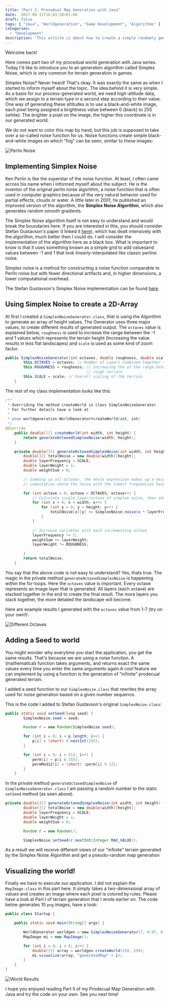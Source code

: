 ```yaml
---
title: "Part 2: Procedual Map Generation with Java"
date:  2017-08-11T16:03:58+01:00
draft: false
tags: [ "Java", "Worldgeneration", "Game Development", "Algorithms" ]
categories:
  - "Development"
description: "This article is about how to create a simple randomly generated map using Java for game development purposes. "
---
```


Welcome back!

Here comes part two of my procedual world generation with Java series. Today I'd like to introduce you to an generation algorithm called Simplex Noise, which is very common for terrain generation in games.

Simplex Noise? Never heard! That's okay. It was exactly the same as when I started to inform myself about the topic. The idea behind it is very simple. As a basis for our process-generated world, we need high-altitude data, which we assign to a terrain type in a second step according to their value. One way of generating these altitudes is to use a black-and-white image, each pixel being assigned a brightness value between 0 (black) to 255 (white). The brighter a pixel on the image, the higher this coordinate is in our generated world.

We do not want to color this map by hand, but this job is supposed to take over a so-called noise function for us. Noise functions create simple black-and-white images on which "fog" can be seen, similar to these images:

![Perlin Noise](https://thebookofshaders.com/11/simplex-noise.png)

## Implementing Simplex Noise

Ken Perlin is like the superstar of the noise function. At least, I often came across his name when I informed myself about the subject. He is the inventor of the original perlin noise algorithm, a noise function that is often used in computer graphics because of the very natural behavior used for partial effects, clouds or water. A little later in 2001, he published an improved version of the algorithm, the **Simplex Noise Algorithm**, which also generates random smooth gradients.

The Simplex Noise algorithm itself is not easy to understand and would break the boundaries here. If you are interested in this, you should consider Stefan Gustavson's paper (I linked it [here][143ff98c]), which has dealt intensively with the algorithm, much better then I could do. I will consider the implementation of the algorithm here as a black box. What is important to know is that it uses something known as a simple grid to add values ​​and values ​​between -1 and 1 that look linearly-interpolated like classic perline noise.

Simplex noise is a method for constructing a noise function comparable to Perlin noise but with fewer directional artifacts and, in higher dimensions, a lower computational overhead.

The Stefan Gustavson's Simplex Noise implementation can be found [here][bfb76b0c].

## Using Simplex Noise to create a 2D-Array

At first I created a `SimplexNoiseGenerator.class`, that is using the Algorithm to generate an array of height values. The Generator uses three major values, to create different results of generated output. The `octaves` value is explained below, `roughness` is used to increase the range between the -1 and 1 values which represents the terrain height (Increasing the value results in less flat landscapes) and `scale` is used as some kind of zoom factor.

```java
public SimplexNoiseGenerator(int octaves, double roughness, double scale) {
		this.OCTAVES = octaves; // Number of Layers combined together to get a natural looking surface
		this.ROUGHNESS = roughness; // Increasing the of the range between -1 and 1, causing higher values eg more
									// rough terrain
		this.SCALE = scale; // Overall scaling of the terrain
	}
```

The rest of my class implementation looks like this:

```java
/**
 * Overriding the method createWorld in class SimplexNoiseGenerator.
 * For further details have a look at:
 *
 * @see worldgeneration.WorldGenerator#createWorld(int, int)
 */
@Override
	public double[][] createWorld(int width, int height) {
		return generateOctavedSimplexNoise(width, height);
	}

	private double[][] generateOctavedSimplexNoise(int width, int height) {
		double[][] totalNoise = new double[width][height];
		double layerFrequency = SCALE;
		double layerWeight = 1;
		double weightSum = 0;

		// Summing up all octaves, the whole expression makes up a weighted average
		// computation where the noise with the lowest frequencies have the least effect

		for (int octave = 0; octave < OCTAVES; octave++) {
			// Calculate single layer/octave of simplex noise, then add it to total noise
			for (int x = 0; x < width; x++) {
				for (int y = 0; y < height; y++) {
					totalNoise[x][y] += SimplexNoise.noise(x * layerFrequency, y * layerFrequency) * layerWeight;
				}
			}

			// Increase variables with each incrementing octave
			layerFrequency *= 2;
			weightSum += layerWeight;
			layerWeight *= ROUGHNESS;

		}
		return totalNoise;
	}
```

You say that the above code is not easy to understand? Yes, thats true. The magic in the private method `generateOctavedSimplexNoise` is happening within the for-loops. Here the `octaves` value is important. Every octave represents an image layer that is generated. All layers (each octave) are stacked together in the end to create the final result. The more layers you stack together, the more detailed the landscape will become.

Here are example results I generated with the `octaves` value from 1-7 (try on your own!):

![Different Octaves](/img/blog/2017/worldgeneration-java-part2/output_01.gif)

## Adding a Seed to world

You might wonder why everytime you start the application, you get the same results. That's because we are using a noise function. A (mathematical) function takes arguments, and returns exact the same values every time you enter the same arguments again.A cool feature we can implement by using a function is the generation of "infinite" prodecual generated terrain.

I added a seed function to our `SimplexNoise.class` that rewrites the array used for noise generation based on a given number sequence.

This is the code I added to Stefan Gustavson's original `SimplexNoise.class`:

```java
public static void setSeed(long seed) {
		SimplexNoise.seed = seed;

		Random r = new Random(SimplexNoise.seed);

		for (int i = 0; i < p.length; i++) {
			p[i] = (short) r.nextInt(255);  
		}

		for (int i = 0; i < 512; i++) {
			perm[i] = p[i & 255];
			permMod12[i] = (short) (perm[i] % 12);
		}
	}
```

In the private method `generateOctavedSimplexNoise` of `SimplexNoiseGenerator.class` I am passing a random number to the static `setSeed` method (as seen above).

```java
private double[][] generateOctavedSimplexNoise(int width, int height) {
		double[][] totalNoise = new double[width][height];
		double layerFrequency = SCALE;
		double layerWeight = 1;
		double weightSum = 0;

		Random r = new Random();

		SimplexNoise.setSeed(r.nextInt(Integer.MAX_VALUE));
```

As a result we will receive different views of our "infinite" terrain generated by the Simplex Noise Algorithm and get a pseudo-random map generation

## Visualizing the world!

Finally we have to execute our application. I did not explain the `MapImage.class` in this part here. It simply takes a two-dimensional array of values and creates an image where each pixel is colored by rules. Please have a look at Part I of terrain generation that I wrote earlier on. The code below generates 10 `png` images, have a look:

```java
public class Startup {

	public static void main(String[] args) {

		WorldGenerator worldgen = new SimplexNoiseGenerator(7, 0.6f, 0.0050f);
		MapImage mi = new MapImage();

		for (int i = 0; i < 8; i++) {
			double[][] array = worldgen.createWorld(250, 250);
			mi.visualize(array, "generatedMap" + i);
		}
	}
}
```

![World Results](/img/blog/2017/worldgeneration-java-part2/output_02.gif)

I hope you enjoyed reading Part II of my Prodecual Map Generation with Java and try the code on your own. See you next time!

[143ff98c]: http://weber.itn.liu.se/~stegu/simplexnoise/simplexnoise.pdf "Simplex Noise"

[bfb76b0c]: http://staffwww.itn.liu.se/~stegu/simplexnoise/SimplexNoise.java "SimplexNoise.java"
